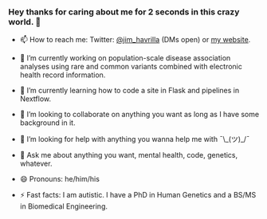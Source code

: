 ### Hey thanks for caring about me for 2 seconds in this crazy world. 👋
- 📫 How to reach me: Twitter: [@jim_havrilla](https://twitter.com/jim_havrilla) (DMs open) or [my website](https://jimhavrilla.github.io).
- 🔭 I’m currently working on population-scale disease association analyses using rare and common variants combined with electronic health record information.
- 🌱 I’m currently learning how to code a site in Flask and pipelines in Nextflow.
- 👯 I’m looking to collaborate on anything you want as long as I have some background in it.
- 🤔 I’m looking for help with anything you wanna help me with ¯\\\_(ツ)_/¯
- 💬 Ask me about anything you want, mental health, code, genetics, whatever.

- 😄 Pronouns: he/him/his
- ⚡ Fast facts: I am autistic. I have a PhD in Human Genetics and a BS/MS in Biomedical Engineering.

<!--
**jimhavrilla/jimhavrilla** is a ✨ _special_ ✨ repository because its `README.md` (this file) appears on your GitHub profile.

-->
